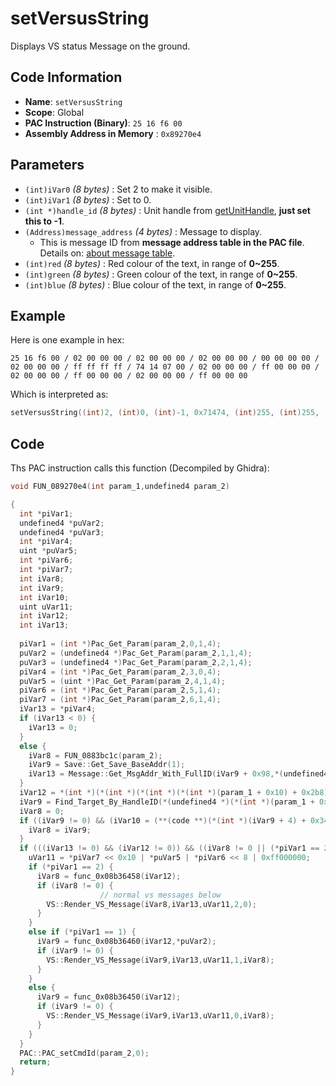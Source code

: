 # setVersusString

Displays VS status Message on the ground.

## Code Information

- **Name**: `setVersusString`
- **Scope**: Global
- **PAC Instruction (Binary)**: `25 16 f6 00`
- **Assembly Address in Memory** : `0x89270e4`

## Parameters

- `(int)iVar0` *(8 bytes)* : Set 2 to make it visible.
- `(int)iVar1` *(8 bytes)* : Set to 0.
- `(int *)handle_id` *(8 bytes)* : Unit handle from [getUnitHandle](./getunithandle.md), **just set this to -1**.
- `(Address)message_address` *(4 bytes)* : Message to display.
  - This is message ID from **message address table in the PAC file**. Details on: [about message table](./guide/about-message.md#message-table).
- `(int)red` *(8 bytes)* : Red colour of the text, in range of **0~255**.
- `(int)green` *(8 bytes)* : Green colour of the text, in range of **0~255**.
- `(int)blue` *(8 bytes)* : Blue colour of the text, in range of **0~255**.

## Example

Here is one example in hex:

```25 16 f6 00 / 02 00 00 00 / 02 00 00 00 / 02 00 00 00 / 00 00 00 00 / 02 00 00 00 / ff ff ff ff / 74 14 07 00 / 02 00 00 00 / ff 00 00 00 / 02 00 00 00 / ff 00 00 00 / 02 00 00 00 / ff 00 00 00```

Which is interpreted as:

```c
setVersusString((int)2, (int)0, (int)-1, 0x71474, (int)255, (int)255, (int)255)
```

## Code

Ths PAC instruction calls this function (Decompiled by Ghidra):

```c
void FUN_089270e4(int param_1,undefined4 param_2)

{
  int *piVar1;
  undefined4 *puVar2;
  undefined4 *puVar3;
  int *piVar4;
  uint *puVar5;
  int *piVar6;
  int *piVar7;
  int iVar8;
  int iVar9;
  int iVar10;
  uint uVar11;
  int iVar12;
  int iVar13;
  
  piVar1 = (int *)Pac_Get_Param(param_2,0,1,4);
  puVar2 = (undefined4 *)Pac_Get_Param(param_2,1,1,4);
  puVar3 = (undefined4 *)Pac_Get_Param(param_2,2,1,4);
  piVar4 = (int *)Pac_Get_Param(param_2,3,0,4);
  puVar5 = (uint *)Pac_Get_Param(param_2,4,1,4);
  piVar6 = (int *)Pac_Get_Param(param_2,5,1,4);
  piVar7 = (int *)Pac_Get_Param(param_2,6,1,4);
  iVar13 = *piVar4;
  if (iVar13 < 0) {
    iVar13 = 0;
  }
  else {
    iVar8 = FUN_0883bc1c(param_2);
    iVar9 = Save::Get_Save_BaseAddr(1);
    iVar13 = Message::Get_MsgAddr_With_FullID(iVar9 + 0x98,*(undefined4 *)(iVar8 + iVar13));
  }
  iVar12 = *(int *)(*(int *)(*(int *)(*(int *)(param_1 + 0x10) + 0x2b8) + 0x2c) + 0x68);
  iVar9 = Find_Target_By_HandleID(*(undefined4 *)(*(int *)(param_1 + 0x10) + 0xe8),*puVar3,1);
  iVar8 = 0;
  if ((iVar9 != 0) && (iVar10 = (**(code **)(*(int *)(iVar9 + 4) + 0x34))(iVar9), iVar10 == 10)) {
    iVar8 = iVar9;
  }
  if (((iVar13 != 0) && (iVar12 != 0)) && ((iVar8 != 0 || (*piVar1 == 2)))) {
    uVar11 = *piVar7 << 0x10 | *puVar5 | *piVar6 << 8 | 0xff000000;
    if (*piVar1 == 2) {
      iVar8 = func_0x08b36458(iVar12);
      if (iVar8 != 0) {
                    // normal vs messages below
        VS::Render_VS_Message(iVar8,iVar13,uVar11,2,0);
      }
    }
    else if (*piVar1 == 1) {
      iVar9 = func_0x08b36460(iVar12,*puVar2);
      if (iVar9 != 0) {
        VS::Render_VS_Message(iVar9,iVar13,uVar11,1,iVar8);
      }
    }
    else {
      iVar9 = func_0x08b36450(iVar12);
      if (iVar9 != 0) {
        VS::Render_VS_Message(iVar9,iVar13,uVar11,0,iVar8);
      }
    }
  }
  PAC::PAC_setCmdId(param_2,0);
  return;
}
```

